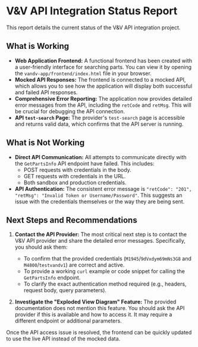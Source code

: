 # V&V API Integration Status Report

This report details the current status of the V&V API integration project.

## What is Working

*   **Web Application Frontend:** A functional frontend has been created with a user-friendly interface for searching parts. You can view it by opening the `vandv-app/frontend/index.html` file in your browser.
*   **Mocked API Responses:** The frontend is connected to a mocked API, which allows you to see how the application will display both successful and failed API responses.
*   **Comprehensive Error Reporting:** The application now provides detailed error messages from the API, including the `retCode` and `retMsg`. This will be crucial for debugging the API connection.
*   **API `test-search` Page:** The provider's `test-search` page is accessible and returns valid data, which confirms that the API server is running.

## What is Not Working

*   **Direct API Communication:** All attempts to communicate directly with the `GetPartsInfo` API endpoint have failed. This includes:
    *   POST requests with credentials in the body.
    *   GET requests with credentials in the URL.
    *   Both sandbox and production credentials.
*   **API Authentication:** The consistent error message is `"retCode": "201", "retMsg": "Invalid Token or Username/Password"`. This suggests an issue with the credentials themselves or the way they are being sent.

## Next Steps and Recommendations

1.  **Contact the API Provider:** The most critical next step is to contact the V&V API provider and share the detailed error messages. Specifically, you should ask them:
    *   To confirm that the provided credentials (`M1945`/`9dVxdym69mNs3G8` and `M4800`/`testvandv1`) are correct and active.
    *   To provide a working `curl` example or code snippet for calling the `GetPartsInfo` endpoint.
    *   To clarify the exact authentication method required (e.g., headers, request body, query parameters).

2.  **Investigate the "Exploded View Diagram" Feature:** The provided documentation does not mention this feature. You should ask the API provider if this is available and how to access it. It may require a different endpoint or additional parameters.

Once the API access issue is resolved, the frontend can be quickly updated to use the live API instead of the mocked data.
